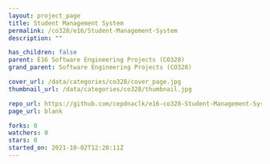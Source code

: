 ```yaml
---
layout: project_page
title: Student Management System
permalink: /co328/e16/Student-Management-System
description: ""

has_children: false
parent: E16 Software Engineering Projects (CO328)
grand_parent: Software Engineering Projects (CO328)

cover_url: /data/categories/co328/cover_page.jpg
thumbnail_url: /data/categories/co328/thumbnail.jpg

repo_url: https://github.com/cepdnaclk/e16-co328-Student-Management-System
page_url: blank

forks: 0
watchers: 0
stars: 0
started_on: 2021-10-02T12:20:11Z
---
```



